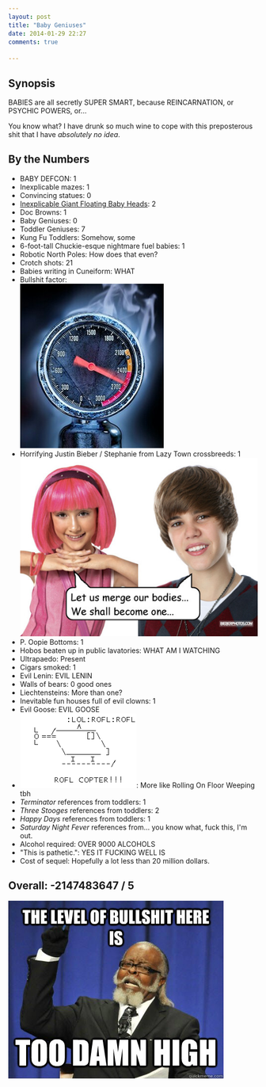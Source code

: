 ```yaml
---
layout: post
title: "Baby Geniuses"
date: 2014-01-29 22:27
comments: true

---
```


## Synopsis

BABIES are all secretly SUPER SMART, because REINCARNATION, or PSYCHIC POWERS, or...

You know what? I have drunk so much wine to cope with this preposterous shit that I have *absolutely no idea*.

## By the Numbers

* BABY DEFCON: 1
* Inexplicable mazes: 1
* Convincing statues: 0
* [Inexplicable Giant Floating Baby Heads](http://tvtropes.org/pmwiki/pmwiki.php/NightmareFuel/PhineasAndFerb): 2
* Doc Browns: 1
* Baby Geniuses: 0
* Toddler Geniuses: 7
* Kung Fu Toddlers: Somehow, some
* 6-foot-tall Chuckie-esque nightmare fuel babies: 1
* Robotic North Poles: How does that even?
* Crotch shots: 21
* Babies writing in Cuneiform: WHAT
* Bullshit factor:<br/>
![She cannae take it anymore Cap'n!](/img/filmreviews/pressure.jpg)
* Horrifying Justin Bieber / Stephanie from Lazy Town crossbreeds: 1<br/>
![WHAT HAVE I DONE](/img/filmreviews/stephanie.jpg)
* P. Oopie Bottoms: 1
* Hobos beaten up in public lavatories: WHAT AM I WATCHING
* Ultrapaedo: Present
* Cigars smoked: 1
* Evil Lenin: EVIL LENIN
* Walls of bears: 0 good ones
* Liechtensteins: More than one?
* Inevitable fun houses full of evil clowns: 1
* Evil Goose: EVIL GOOSE
* ![ROFLcopter](/img/filmreviews/roflcopter.gif): More like Rolling On Floor Weeping tbh
* *Terminator* references from toddlers: 1
* *Three Stooges* references from toddlers: 2
* *Happy Days* references from toddlers: 1
* *Saturday Night Fever* references from... you know what, fuck this, I'm out.
* Alcohol required: OVER 9000 ALCOHOLS
* "This is pathetic.": YES IT FUCKING WELL IS
* Cost of sequel: Hopefully a lot less than 20 million dollars.

## Overall: -2147483647 / 5

![Bullshit factor: Too damn high.](/img/filmreviews/bullshit.jpg)
